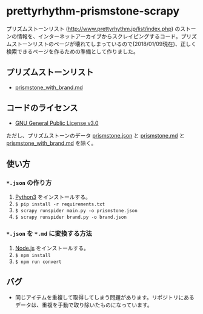 # prettyrhythm-prismstone-scrapy
プリズムストーンリスト (http://www.prettyrhythm.jp/list/index.php) のストーンの情報を、インターネットアーカイブからスクレイピングするコード。プリズムストーンリストのページが壊れてしまっているので(2018/01/09現在)、正しく検索できるページを作るための準備として作りました。

## プリズムストーンリスト
- [prismstone_with_brand.md](prismstone_with_brand.md)

## コードのライセンス
- [GNU General Public License v3.0](LICENSE)

 ただし、プリズムストーンのデータ [prismstone.json](prismstone.json) と [prismstone.md](prismstone.md) と [prismstone_with_brand.md](prismstone_with_brand.md) を除く。

## 使い方

### `*.json` の作り方
1. [Python3](https://www.python.org/) をインストールする。
1. `$ pip install -r requirements.txt`
1. `$ scrapy runspider main.py -o prismstone.json`
1. `$ scrapy runspider brand.py -o brand.json`

### `*.json` を `*.md` に変換する方法
1. [Node.js](https://nodejs.org/ja/) をインストールする。
1. `$ npm install`
1. `$ npm run convert`

## バグ
- 同じアイテムを重複して取得してしまう問題があります。リポジトリにあるデータは、重複を手動で取り除いたものになっています。